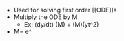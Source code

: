 - Used for solving first order [[ODE]]s 
- Multiply the ODE by M
	- Ex: (dy/dt) (M) + (M)(yt^2)
- M= e^